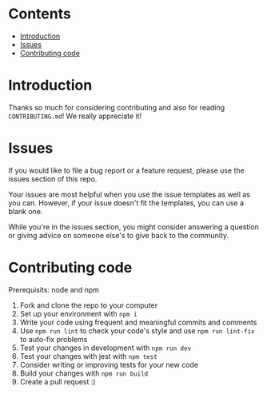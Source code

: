 # Contents
- [Introduction](#introduction)
- [Issues](#issues)
- [Contributing code](#contributing-code)

# Introduction
Thanks so much for considering contributing and also for reading `CONTRIBUTING.md`! We really appreciate it!

# Issues
If you would like to file a bug report or a feature request, please use the issues section of this repo.

Your issues are most helpful when you use the issue templates as well as you can.
However, if your issue doesn't fit the templates, you can use a blank one.

While you're in the issues section, you might consider answering a question or giving advice on someone else's to give back to the community.

# Contributing code
Prerequisits: node and npm
1. Fork and clone the repo to your computer
2. Set up your environment with `npm i`
3. Write your code using frequent and meaningful commits and comments
4. Use `npm run lint` to check your code's style and use `npm run lint-fix` to auto-fix problems
5. Test your changes in development with `npm run dev`
6. Test your changes with jest with `npm test`
7. Consider writing or improving tests for your new code
8. Build your changes with `npm run build`
9. Create a pull request :)
